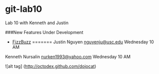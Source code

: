 git-lab10
=========

Lab 10 with Kenneth and Justin

###New Features Under Development
  + [FizzBuzz](http://www.codinghorror.com/blog/2007/02/why-cant-programmers-program.html)
=======
Justin Nguyen
nguyenju@usc.edu
Wednesday 10 AM


Kenneth Nursalin
nurken1993@yahoo.com
Wednesday 10 AM

![alt tag] (http://octodex.github.com/dojocat)